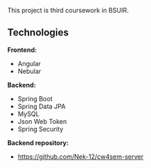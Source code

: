 This project is third coursework in BSUIR.

## Technologies

**Frontend:**
- Angular 
- Nebular

**Backend:**
- Spring Boot
- Spring Data JPA 
- MySQL 
- Json Web Token 
- Spring Security

**Backend repository:**
- https://github.com/Nek-12/cw4sem-server
